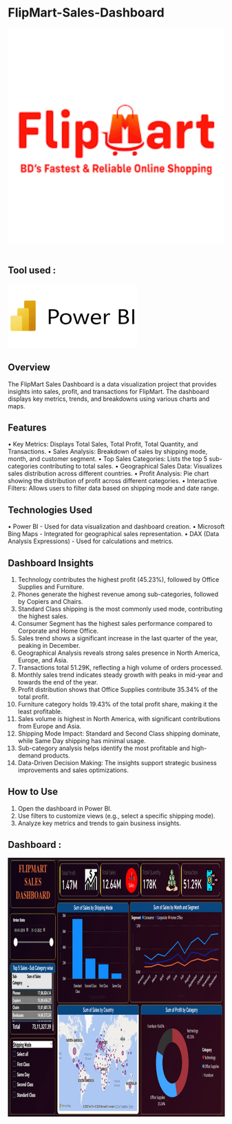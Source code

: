 # FlipMart-Sales-Dashboard

<img src="Images/Flipmart.png" width="2000" height="500"/>&nbsp;

## Tool used :

<img src="Images/Power Bi Logo.png" width="300" height="150"/>&nbsp;

## Overview
The FlipMart Sales Dashboard is a data visualization project that provides insights into sales, profit, and transactions for FlipMart. The dashboard displays key metrics, trends, and breakdowns using various charts and maps.

## Features
•	Key Metrics: Displays Total Sales, Total Profit, Total Quantity, and Transactions.
•	Sales Analysis: Breakdown of sales by shipping mode, month, and customer segment.
•	Top Sales Categories: Lists the top 5 sub-categories contributing to total sales.
•	Geographical Sales Data: Visualizes sales distribution across different countries.
•	Profit Analysis: Pie chart showing the distribution of profit across different categories.
•	Interactive Filters: Allows users to filter data based on shipping mode and date range.

## Technologies Used
•	Power BI - Used for data visualization and dashboard creation.
•	Microsoft Bing Maps - Integrated for geographical sales representation.
•	DAX (Data Analysis Expressions) - Used for calculations and metrics.

## Dashboard Insights
1.	Technology contributes the highest profit (45.23%), followed by Office Supplies and Furniture.
2.	Phones generate the highest revenue among sub-categories, followed by Copiers and Chairs.
3.	Standard Class shipping is the most commonly used mode, contributing the highest sales.
4.	Consumer Segment has the highest sales performance compared to Corporate and Home Office.
5.	Sales trend shows a significant increase in the last quarter of the year, peaking in December.
6.	Geographical Analysis reveals strong sales presence in North America, Europe, and Asia.
7.	Transactions total 51.29K, reflecting a high volume of orders processed.
8.	Monthly sales trend indicates steady growth with peaks in mid-year and towards the end of the year.
9.	Profit distribution shows that Office Supplies contribute 35.34% of the total profit.
10.	Furniture category holds 19.43% of the total profit share, making it the least profitable.
11.	Sales volume is highest in North America, with significant contributions from Europe and Asia.
12.	Shipping Mode Impact: Standard and Second Class shipping dominate, while Same Day shipping has minimal usage.
13.	Sub-category analysis helps identify the most profitable and high-demand products.
14.	Data-Driven Decision Making: The insights support strategic business improvements and sales optimizations.

## How to Use
1.	Open the dashboard in Power BI.
2.	Use filters to customize views (e.g., select a specific shipping mode).
3.	Analyze key metrics and trends to gain business insights.

## Dashboard :
<img src="Images/FlipMart Sales Dashboard.png" width="2500" height="600"/>&nbsp;
